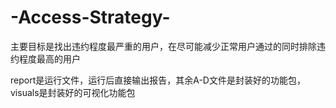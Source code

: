 # -Access-Strategy-
主要目标是找出违约程度最严重的用户，在尽可能减少正常用户通过的同时排除违约程度最高的用户

report是运行文件，运行后直接输出报告，其余A-D文件是封装好的功能包，visuals是封装好的可视化功能包
